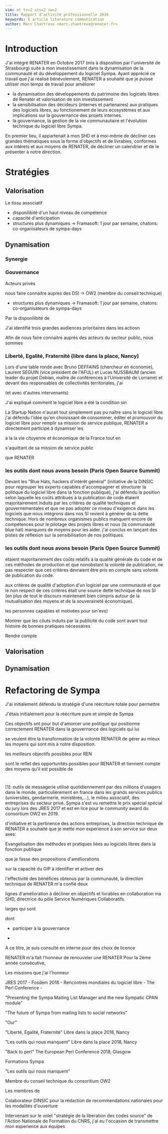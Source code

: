 ```yaml
---
vim: et ts=2 sts=2 sw=2
title: Rapport d'activité professionnelle 2016
keywords: X article literature communication
author: Marc Chantreux <marc.chantreux@renater.fr>
---
```


# Introduction

J'ai intégré RENATER en Octobre 2017 (mis à disposition par
l'université de Strasbourg) suite à mon investissement dans la
dynamisation de la communauté et du développement du logiciel
Sympa. Ayant apprécié ce travail que j'ai réalisé bénévolement,
RENATER a souhaité que je puisse utiliser mon temps de travail pour
améliorer

* la dynamisation des développements du patrimoine des logiciels
  libres de Renater et valorisation de son investissement
* la sensibilisation des décideurs (internes et partenaires)
  aux pratiques des logiciels libres, au fonctionement de leurs
  ecosystèmes et aux implications sur la gouvernance des projets
  internes.
* la gouvernance, la gestion de la vie communautaire et l'évolution
  technique du logiciel libre Sympa.

En premier lieu, il appartenait à mon SHD et à moi-même de décliner
ces grandes thématiques sous la forme d'objectifs et de livrables,
conformes aux intérets et aux moyens de RENATER, de décliner un
calendrier et de le présenter à notre direction.

# Stratégies

## Valorisation

Le tissu associatif
* disponilibité d'un haut niveau de compétence
* capacité d'anticipation
* structures plus dynamiques
-> Framasoft: 1 jour par semaine, chatons: co-organisateurs de sympa-days

## Dynamisation

### Synergie

### Gouvernance

Acteurs privés

nous faire connaitre aupres des DSI -> OW2 (membre du conseil technique)

* structures plus dynamiques
-> Framasoft: 1 jour par semaine, chatons: co-organisateurs de sympa-days


Par la disponilibité de



J'ai identifié trois grandes audiences prioritaires dans les actiosn



Afin de nous faire connaitre auprès des acteurs du secteur public, nous sommes


### Liberté, Egalité, Fraternité (libre dans la place, Nancy)

Lors d'une table ronde avec Bruno DEFFAINS (chercheur en économie),
Laurent SEGUIN (vice président de l'AFUL) et Lucas NUSSBAUM (ancien leader du
projet Debian, maître de conférences à l’Université de Lorraine) et devant des
responsables de collectivités territoriales, j'ai

(et avec d'autres intervenants)

J'ai expliqué comment le logiciel libre a été la condition sin


La Startup Nation n'aurait tout simplement pas pu naître sans le logiciel libre
j'ai défendu l'idée qu'en choisissant de consommer, éditer et promouvoir du
logiciel libre pour remplir sa mission de service publique, RENATER a
directement participé à dynamiser les


à la la vie citoyenne et économique de la France tout en



s'aquittant de sa mission de service public


que RENATER




### les outils dont nous avons besoin (Paris Open Source Summit)

Devant les "Blue Hats, hackers d’intérêt général" (initiative de la DINSIC
pour regrouper les experts capables d'accompagner et structurer la politique
du logiciel libre dans la fonction publique), j'ai défendu la position selon
laquelle les coûts attribués à la publication de code étaient majoritairement
induits par les critères de qualité techniques et gouvernementales et que
ne pas adopter ce niveau d'exigence dans les logiciels que nous intégrons dans
nos SI revient à générer de la dette technique. Hors de nombreux organismes
publics manquent encore de compétences pour le pilotage des projets libres et
nous (la communauté blue hat) manquons de moyens pour les aider. j'ai conclus
en lançant des pistes de réflexion sur la sensibilisation de nos politiques.

### les outils dont nous avons besoin (Paris Open Source Summit)

étaient majoritairement
des coûts relatifs à la qualité générale du code et de ces méthodes de production
et que nonobstant la volonté de publication, ne pas respecter
que ces critères devraient être pris en compte sans volonté de publication du code.


aux critères de qualité d'adoption d'un logiciel par une communauté et que
le non respect de ces critères était une source dette technique de nos SI
(en plus de tout le discours maintenant bien compris autour de la mutualisation
des moyens et de la souveraineté économique).



les personnes capables et motivées pour sin'evs)




Montrer que les côuts induits par la publicité du code sont avant tout
histoire de bonnes pratiques nécessaires


Rendre compte



## Valorisation

## Dynamisation

# Refactoring de Sympa

J'ai initialement défendu la stratégie d'une réécriture totale
pour permettre



J'étais initialement pour la réécriture pure et simple de Sympa

Ces
objectifs ont pour but d'amorcer une politique qui positionne
correctement RENATER dans la gouvernance des logiciels qui lui


se veulent être la transformation de la volonté RENATER de
gérer au mieux les moyens qui sont mis à notre disposition.



les meilleurs objectifs possibles pour REN


sont le reflet des opportunités possibles pour RENATER et
tiennent compte des moyens qu'il est possible de 


#


[1]: outils de messagerie utilisé quotidiennement par des
millions d'usagers dans le monde, particulièrement en france
dans les grands services publics (universités, gendarmerie,
ministères,...), le milieu associatif, des entreprises
du secteur privé. Sympa s'est vu remettre le prix spécial
spécial du jury lors des JRES 2017 et est en lice pour le
community award du consortium OW2 en 2019.



d'initiative et la pertinence des actions entreprises, la direction
technique de RENATER a souhaité que je mette mon experience à
son service sur deux axes:




Evangelisation des méthodes et pratiques liées au logiciels libres dans
la fonction publique



que je fasse des propositions d'améliorations


sur la capacité du GIP à identifier et activer des


l'effectivité des bénéfices obtenus par la
communauté, la direction technique de RENATER m'a confié deux

lignes d'amélioration à décliner en objectifs et livrables en
collaboration ma SHD, directrice du pôle Service Numériques
Collaboratifs.






larges qui sont

dont

* participer à la gouvernance

* 





A ce titre, je suis consulté en interne pour des
choix de licence




RENATER m'a fait l'honneur de renouveler une
RENATER
Pour la 2ème année consécutive,


Les missions que j'ai l'honneur

JRES   2017 -
Fosdem 2018 -
Rencontres mondiales du logiciel libre -
The Perl Conference -

"Presenting the Sympa Mailing List Manager and the new Sympatic CPAN module"

"The future of Sympa from mailing lists to social networks"



"Our"

"Liberté, Egalité, Fraternité"
Libre dans la place 2018, Nancy

"Les outils qui nous manquent"
Libre dans la place 2018, Nancy

"Back to perl"
The European Perl Conference 2018, Glasgow

Formations Sympa

"Les outils qui nous manquent"


Membre du conseil technique du consoritium OW2

Les membres de

Colaborateur DINSIC pour la rédaction de recommendations nationales pour les modalités d'ouverture

Intervenant sur le volet "stratégie de la liberation des codes source"
de l'Action Nationale de Formation du CNRS, j'ai eu l'occasion de transmettre mon experience aux équipes

